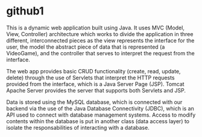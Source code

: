 # github1
This is a dynamic web application built using Java. It uses MVC (Model, View, Controller) architecture which works to 
divide the application in three different, interconnected pieces as the view represents the interface for the user,
the model the abstract piece of data that is represented (a VideoGame), and the controller that serves to interpret
the request from the interface. 

The web app provides basic CRUD functionality (create, read, update, delete) through the use of Servlets that interpret
the HTTP requests provided from the interface, which is a Java Server Page (JSP). Tomcat Apache Server provides the 
server that supports both Servlets and JSP. 

Data is stored using the MySQL database, which is connected with our backend via the use of the Java Database Connectivity (JDBC), which is an API 
used to connect with database management systems. Access to modify contents within the database is put in another class (data access layer) to isolate the 
responsabilities of interacting with a database.

